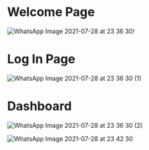 # Welcome Page

![WhatsApp Image 2021-07-28 at 23 36 30](https://user-images.githubusercontent.com/55085658/127363044-25ba751a-e58a-43a1-8e1d-eaec80bbf0e5.jpeg)!




# Log In Page

![WhatsApp Image 2021-07-28 at 23 36 30 (1)](https://user-images.githubusercontent.com/55085658/127363320-4391112c-6ece-4eaf-bdc2-0dd7f53bd84c.jpeg)




# Dashboard

![WhatsApp Image 2021-07-28 at 23 36 30 (2)](https://user-images.githubusercontent.com/55085658/127363125-e0c61646-fd6a-4179-a81c-15ac0d5a0c8c.jpeg)

![WhatsApp Image 2021-07-28 at 23 42 30](https://user-images.githubusercontent.com/55085658/127363158-27ef53bf-9469-4c23-8dd3-07abb03f029b.jpeg)

